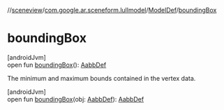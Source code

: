 //[sceneview](../../../index.md)/[com.google.ar.sceneform.lullmodel](../index.md)/[ModelDef](index.md)/[boundingBox](bounding-box.md)

# boundingBox

[androidJvm]\
open fun [boundingBox](bounding-box.md)(): [AabbDef](../-aabb-def/index.md)

The minimum and maximum bounds contained in the vertex data.

[androidJvm]\
open fun [boundingBox](bounding-box.md)(obj: [AabbDef](../-aabb-def/index.md)): [AabbDef](../-aabb-def/index.md)
